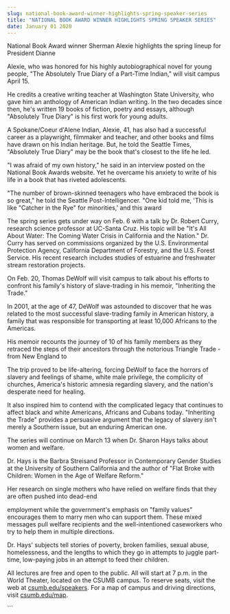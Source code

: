 ```yaml
---
slug: national-book-award-winner-highlights-spring-speaker-series
title: "NATIONAL BOOK AWARD WINNER HIGHLIGHTS SPRING SPEAKER SERIES"
date: January 01 2020
---
```


 
<p>
  National Book Award winner Sherman Alexie highlights the spring lineup for
  President Dianne
</p>
<p>
  Alexie, who was honored for his highly autobiographical novel for young
  people, "The Absolutely True Diary of a Part&#45;Time Indian," will visit
  campus April 15.
</p>
<p>
  He credits a creative writing teacher at Washington State University, who gave
  him an anthology of American Indian writing. In the two decades since then,
  he's written 19 books of fiction, poetry and essays, although "Absolutely True
  Diary" is his first work for young adults.
</p>
<p>
  A Spokane/Coeur d'Alene Indian, Alexie, 41, has also had a successful career
  as a playwright, filmmaker and teacher, and other books and films have drawn
  on his Indian heritage. But, he told the Seattle Times, "Absolutely True
  Diary" may be the book that's closest to the life he led.
</p>
<p>
  "I was afraid of my own history," he said in an interview posted on the
  National Book Awards website. Yet he overcame his anxiety to write of his life
  in a book that has riveted adolescents.
</p>
<p>
  "The number of brown&#45;skinned teenagers who have embraced the book is so
  great," he told the Seattle Post&#45;Intelligencer. "One kid told me, 'This is
  like "Catcher in the Rye" for minorities,' and this award
</p>
<p>
  The spring series gets under way on Feb. 6 with a talk by Dr. Robert Curry,
  research science professor at UC&#45;Santa Cruz. His topic will be "It's All
  About Water: The Coming Water Crisis in California and the Nation." Dr. Curry
  has served on commissions organized by the U.S. Environmental Protection
  Agency, California Department of Forestry, and the U.S. Forest Service. His
  recent research includes studies of estuarine and freshwater stream
  restoration projects.
</p>
<p>
  On Feb. 20, Thomas DeWolf will visit campus to talk about his efforts to
  confront his family's history of slave&#45;trading in his memoir, "Inheriting
  the Trade."
</p>
<p>
  In 2001, at the age of 47, DeWolf was astounded to discover that he was
  related to the most successful slave&#45;trading family in American history, a
  family that was responsible for transporting at least 10,000 Africans to the
  Americas.
</p>
<p>
  His memoir recounts the journey of 10 of his family members as they retraced
  the steps of their ancestors through the notorious Triangle Trade &#45;from
  New England to
</p>
<p>
  The trip proved to be life&#45;altering, forcing DeWolf to face the horrors of
  slavery and feelings of shame, white male privilege, the complicity of
  churches, America's historic amnesia regarding slavery, and the nation's
  desperate need for healing.
</p>
<p>
  It also inspired him to contend with the complicated legacy that continues to
  affect black and white Americans, Africans and Cubans today. "Inheriting the
  Trade" provides a persuasive argument that the legacy of slavery isn't merely
  a Southern issue, but an enduring American one.
</p>
<p>
  The series will continue on March 13 when Dr. Sharon Hays talks about women
  and welfare.
</p>
<p>
  Dr. Hays is the Barbra Streisand Professor in Contemporary Gender Studies at
  the University of Southern California and the author of "Flat Broke with
  Children: Women in the Age of Welfare Reform."
</p>
<p>
  Her research on single mothers who have relied on welfare finds that they are
  often pushed into dead&#45;end
</p>
<p>
  employment while the government's emphasis on "family values" encourages them
  to marry men who can support them. These mixed messages pull welfare
  recipients and the well&#45;intentioned caseworkers who try to help them in
  multiple directions.
</p>
<p>
  Dr. Hays' subjects tell stories of poverty, broken families, sexual abuse,
  homelessness, and the lengths to which they go in attempts to juggle
  part&#45;time, low&#45;paying jobs in an attempt to feed their children.
</p>
<p>
  All lectures are free and open to the public. All will start at 7 p.m. in the
  World Theater, located on the CSUMB campus. To reserve seats, visit the web at
  <a href="https://csumb.edu/speakers">csumb.edu/speakers</a>. For a map of
  campus and driving directions, visit
  <a href="https://csumb.edu/map">csumb.edu/map</a>.
</p>
```
